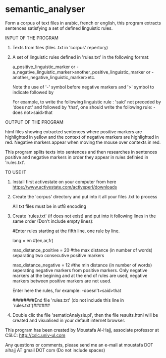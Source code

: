 # semantic_analyser
Form a corpus of text files in arabic, french or english, this program extracts sentences satisfying a set of defined linguistic rules.

INPUT OF THE PROGRAM

1. Texts from files (files .txt in 'corpus' repertory)

2. A set of linguistic rules defined in 'rules.txt' in the following format:

    a_positive_linguistic_marker or -a_negative_linguistic_marker>another_positive_linguistic_marker or -another_negative_linguistic_marker>etc. 

    Note the use of '-' symbol before negative markers and '>' symbol to indicate followed by

    For example, to write the following linguistic rule : 'said' not preceded by 'does not' and followed by 'that', one should write the following rule: -does not>said>that 

OUTPUT OF THE PROGRAM 

html files showing extracted sentences where positive markers are highlighted in yellow and the context of negative markers are highlighted in red. Negative markers appear when moving the mouse over contexts in red.  

This program splits texts into sentences and then researches in sentences positive and negative markers in order they appear in rules definied in 'rules.txt'.

TO USE IT

1. Install first activestate on your computer from here https://www.activestate.com/activeperl/downloads

2. Create the 'corpus' directory and put into it all your files .txt to process

    All txt files must be in utf8 encoding

3. Create 'rules.txt' (if does not exist) and put into it following lines in the same order (Don't include empty lines):

    #Enter rules starting at the fifth line, one rule by line.

    lang = en #(en,ar,fr)

    max_distance_positive = 20 #the max distance (in number of words) separating two consecutive positive markers 

    max_distance_negative = 12 #the min distance (in number of words) seperating negative markers from positive markers. Only negative markers at the begining and at the end of rules are used, negative markers between positive markers are not used.

    Enter here the rules, for example: -doesn't>said>that 

    ########End file 'rules.txt' (do not include this line in 'rules.txt')######

4. Double clic the file 'sematicAnalysis.pl', then the file results.html will be created and visualised in your default internet browser.


This program has been created by Moustafa Al-Hajj, associate professor at CSLC: http://cslc.univ-ul.com

Any questions or comments, please send me an e-mail at moustafa DOT alhajj AT gmail DOT com (Do not include spaces)
